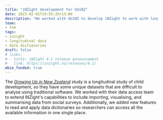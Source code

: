 ```yaml
---
title: "iNZight development for GUiNZ"
date: 2023-02-01T14:55:33+13:00
description: "We worked with GUiNZ to develop iNZight to work with longitudinal survey data."
team:
- tom
tags:
- inzight
- longitudinal data
- data dictionaries
draft: false
# links:
# - title: iNZight 4.1 release announcement
#   link: https://inzight.nz/releases/4.1/
mbie_funded: true
---
```


The [*Growing Up in New Zealand*](https://growingup.co.nz) study is a longitudinal study of child development, so they have some unique datasets that are difficult to analyse using traditional software. We worked with their data access team to extend iNZight's capabilities to include importing, visualising, and summarising data from social surveys. Additionally, we added new features to read and apply data dictionaries so researchers can access all the available information in one single place.
